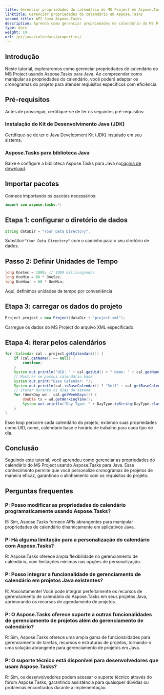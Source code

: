 ```yaml
---
title: Gerenciar propriedades do calendário do MS Project em Aspose.Tasks
linktitle: Gerenciar propriedades do calendário em Aspose.Tasks
second_title: API Java Aspose.Tasks
description: Aprenda como gerenciar propriedades de calendário do MS Project em Java usando Aspose.Tasks. Isso fornece orientação passo a passo para o calendário em seus aplicativos Java.
type: docs
weight: 10
url: /pt/java/calendars/properties/
---
```

## Introdução
Neste tutorial, exploraremos como gerenciar propriedades de calendário do MS Project usando Aspose.Tasks para Java. Ao compreender como manipular as propriedades do calendário, você poderá adaptar os cronogramas do projeto para atender requisitos específicos com eficiência.
## Pré-requisitos
Antes de prosseguir, certifique-se de ter os seguintes pré-requisitos:
### Instalação do Kit de Desenvolvimento Java (JDK)
Certifique-se de ter o Java Development Kit (JDK) instalado em seu sistema.
### Aspose.Tasks para biblioteca Java
 Baixe e configure a biblioteca Aspose.Tasks para Java no[página de download](https://releases.aspose.com/tasks/java/).

## Importar pacotes
Comece importando os pacotes necessários:
```java
import com.aspose.tasks.*;
```

## Etapa 1: configurar o diretório de dados
```java
String dataDir = "Your Data Directory";
```
 Substituir`"Your Data Directory"` com o caminho para o seu diretório de dados.
## Passo 2: Definir Unidades de Tempo
```java
long OneSec = 1000; // 1000 milissegundos
long OneMin = 60 * OneSec;
long OneHour = 60 * OneMin;
```
Aqui, definimos unidades de tempo por conveniência.
## Etapa 3: carregar os dados do projeto
```java
Project project = new Project(dataDir + "project.xml");
```
Carregue os dados do MS Project do arquivo XML especificado.
## Etapa 4: iterar pelos calendários
```java
for (Calendar cal : project.getCalendars()) {
    if (cal.getName() == null) {
        continue;
    }
    System.out.println("UID: " + cal.getUid() + " Name: " + cal.getName());
    // Mostrar se possui calendário base
    System.out.print("Base Calendar: ");
    System.out.println(cal.isBaseCalendar() ? "Self" : cal.getBaseCalendar().getName());
    // Iterar durante os dias da semana
    for (WeekDay wd : cal.getWeekDays()) {
        double ts = wd.getWorkingTime();
        System.out.println("Day Type: " + DayType.toString(DayType.class, wd.getDayType()) + " Hours: " + ts / OneHour);
    }
}
```
Esse loop percorre cada calendário do projeto, exibindo suas propriedades como UID, nome, calendário base e horário de trabalho para cada tipo de dia.

## Conclusão
Seguindo este tutorial, você aprendeu como gerenciar as propriedades do calendário do MS Project usando Aspose.Tasks para Java. Esse conhecimento permite que você personalize cronogramas de projetos de maneira eficaz, garantindo o alinhamento com os requisitos do projeto.
## Perguntas frequentes
### P: Posso modificar as propriedades do calendário programaticamente usando Aspose.Tasks?
R: Sim, Aspose.Tasks fornece APIs abrangentes para manipular propriedades de calendário dinamicamente em aplicativos Java.
### P: Há alguma limitação para a personalização do calendário com Aspose.Tasks?
R: Aspose.Tasks oferece ampla flexibilidade no gerenciamento de calendário, com limitações mínimas nas opções de personalização.
### P: Posso integrar a funcionalidade de gerenciamento de calendário em projetos Java existentes?
R: Absolutamente! Você pode integrar perfeitamente os recursos de gerenciamento de calendário do Aspose.Tasks em seus projetos Java, aprimorando os recursos de agendamento de projetos.
### P: O Aspose.Tasks oferece suporte a outras funcionalidades de gerenciamento de projetos além do gerenciamento de calendário?
R: Sim, Aspose.Tasks oferece uma ampla gama de funcionalidades para gerenciamento de tarefas, recursos e estruturas de projetos, tornando-o uma solução abrangente para gerenciamento de projetos em Java.
### P: O suporte técnico está disponível para desenvolvedores que usam Aspose.Tasks?
R: Sim, os desenvolvedores podem acessar o suporte técnico através do fórum Aspose.Tasks, garantindo assistência para quaisquer dúvidas ou problemas encontrados durante a implementação.